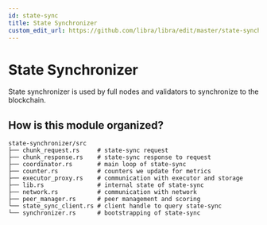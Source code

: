 ```yaml
---
id: state-sync
title: State Synchronizer
custom_edit_url: https://github.com/libra/libra/edit/master/state-synchronizer/README.md
---
```

# State Synchronizer

State synchronizer is used by full nodes and validators to synchronize to the blockchain.

## How is this module organized?

```
state-synchronizer/src
├── chunk_request.rs     # state-sync request
├── chunk_response.rs    # state-sync response to request
├── coordinator.rs       # main loop of state-sync
├── counter.rs           # counters we update for metrics
├── executor_proxy.rs    # communication with executor and storage
├── lib.rs               # internal state of state-sync
├── network.rs           # communication with network
├── peer_manager.rs      # peer management and scoring
└── state_sync_client.rs # client handle to query state-sync
└── synchronizer.rs      # bootstrapping of state-sync
```
